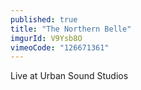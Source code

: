 ```yaml
---
published: true
title: "The Northern Belle"
imgurId: V9Ysb8O
vimeoCode: "126671361"
---
```


Live at Urban Sound Studios